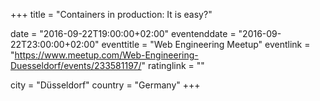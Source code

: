 +++
title = "Containers in production: It is easy?"

date = "2016-09-22T19:00:00+02:00"
eventenddate = "2016-09-22T23:00:00+02:00"
eventtitle = "Web Engineering Meetup"
eventlink = "https://www.meetup.com/Web-Engineering-Duesseldorf/events/233581197/"
ratinglink = ""

city = "Düsseldorf"
country = "Germany"
+++